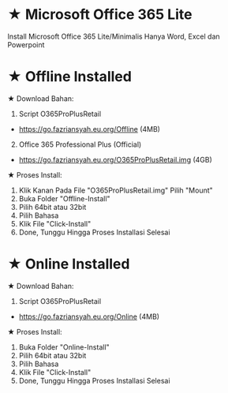 # ★ Microsoft Office 365 Lite
Install Microsoft Office 365 Lite/Minimalis Hanya Word, Excel dan Powerpoint

# ★ Offline Installed
★ Download Bahan:
1. Script O365ProPlusRetail
- https://go.fazriansyah.eu.org/Offline (4MB)
2. Office 365 Professional Plus (Official)
- https://go.fazriansyah.eu.org/O365ProPlusRetail.img (4GB)

★ Proses Install:
1. Klik Kanan Pada File "O365ProPlusRetail.img" Pilih "Mount"
2. Buka Folder "Offline-Install"
3. Pilih 64bit atau 32bit
4. Pilih Bahasa
5. Klik File "Click-Install"
6. Done, Tunggu Hingga Proses Installasi Selesai

# ★ Online Installed
★ Download Bahan:
1. Script O365ProPlusRetail
- https://go.fazriansyah.eu.org/Online (4MB)

★ Proses Install:
1. Buka Folder "Online-Install"
2. Pilih 64bit atau 32bit
3. Pilih Bahasa
4. Klik File "Click-Install"
5. Done, Tunggu Hingga Proses Installasi Selesai
